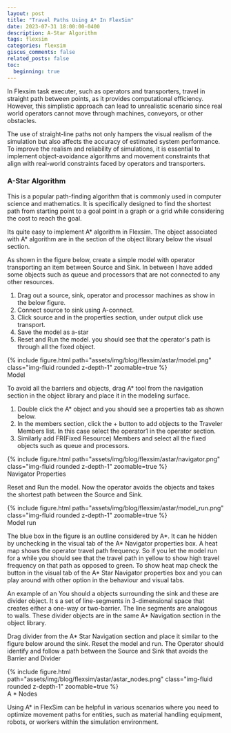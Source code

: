 ```yaml
---
layout: post
title: "Travel Paths Using A* In FlexSim" 
date: 2023-07-31 18:00:00-0400
description: A-Star Algorithm
tags: flexsim
categories: flexsim
giscus_comments: false
related_posts: false
toc:
  beginning: true
---
```


In Flexsim task executer, such as operators and transporters, travel in straight path between points, as it provides computational efficiency. However, this simplistic approach can lead to unrealistic scenario since real world operators cannot move through machines, conveyors, or other obstacles.

The use of straight-line paths not only hampers the visual realism of the simulation but also affects the accuracy of estimated system performance. To improve the realism and reliability of simulations, it is essential to implement object-avoidance algorithms and movement constraints that align with real-world constraints faced by operators and transporters.

### A-Star Algorithm

This is a popular path-finding algorithm that is commonly used in computer science and mathematics. It is specifically designed to find the shortest path from starting point to a goal point in a graph or a grid while considering the cost to reach the goal.

Its quite easy to implement A\* algorithm in Flexsim. The object associated with A\* algorithm are in the section of the object library below the visual section.

As shown in the figure below, create a simple model with operator transporting an item between Source and Sink. In between I have added some objects such as queue and processors that are not connected to any other resources.

1. Drag out a source, sink, operator and processor machines as show in the below figure.
2. Connect source to sink using A-connect.
3. Click source and in the properties section, under output click use transport.
4. Save the model as a-star
5. Reset and Run the model. you should see that the operator's path is through all the fixed object.

<div class="row mt-3">
    <div class="col-sm mt-3 mt-md-0">
        {% include figure.html path="assets/img/blog/flexsim/astar/model.png" class="img-fluid rounded z-depth-1" zoomable=true %}
    </div>
</div>
<div class="caption">
    Model
</div>

To avoid all the barriers and objects, drag A\* tool from the navigation section in the object library and place it in the modeling surface.

1. Double click the A\* object and you should see a properties tab as shown below.
2. In the members section, click the + button to add objects to the Traveler Members list. In this case select the operator1 in the operator section.
3. Similarly add FR(Fixed Resource) Members and select all the fixed objects such as queue and processors.

<div class="row mt-3">
    <div class="col-sm mt-3 mt-md-0 text-center">
        {% include figure.html path="assets/img/blog/flexsim/astar/navigator.png" class="img-fluid rounded z-depth-1" zoomable=true %}
    </div>
</div>
<div class="caption">
    Navigator Properties
</div>

Reset and Run the model. Now the operator avoids the objects and takes the shortest path between the Source and Sink.

<div class="row mt-3">
    <div class="col-sm mt-3 mt-md-0">
        {% include figure.html path="assets/img/blog/flexsim/astar/model_run.png" class="img-fluid rounded z-depth-1" zoomable=true %}
    </div>
</div>
<div class="caption">
    Model run
</div>

The blue box in the figure is an outline considered by A\*. It can he hidden by unchecking in the visual tab of the A\* Navigator properties box. A heat map shows the operator travel path frequency. So if you let the model run for a while you should see that the travel path in yellow to show high travel frequency on that path as opposed to green. To show heat map check the button in the visual tab of the A\* Star Navigator properties box and you can play around with other option in the behaviour and visual tabs.

An example of an You should a objects surrounding the sink and these are divider object. It s a set of line-segments in 3-dimensional space that creates either a one-way or two-barrier. The line segments are analogous to walls. These divider objects are in the same A\* Navigation section in the object library.

Drag divider from the A\* Star Navigation section and place it similar to the figure below around the sink. Reset the model and run. The Operator should identify and follow a path between the Source and Sink that avoids the Barrier and Divider

<div class="row mt-3">
    <div class="col-sm mt-3 mt-md-0">
        {% include figure.html path="assets/img/blog/flexsim/astar/astar_nodes.png" class="img-fluid rounded z-depth-1" zoomable=true %}
    </div>
</div>
<div class="caption">
   A * Nodes
</div>


Using A\* in FlexSim can be helpful in various scenarios where you need to optimize movement paths for entities, such as material handling equipment, robots, or workers within the simulation environment.